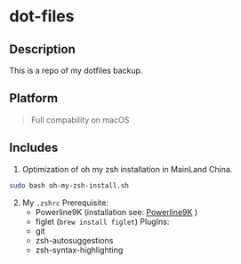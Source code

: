 # dot-files
## Description
This is a repo of my dotfiles backup.

## Platform
> Full compability on macOS

## Includes
1. Optimization of oh my zsh installation in MainLand China.
```bash
sudo bash oh-my-zsh-install.sh
```

2. My `.zshrc`
Prerequisite:
    * Powerline9K (installation see: [Powerline9K](https://github.com/Powerlevel9k/powerlevel9k/wiki/Install-Instructions) )
    * figlet (`brew install figlet`)
PlugIns:
    * git
    * zsh-autosuggestions
    * zsh-syntax-highlighting
